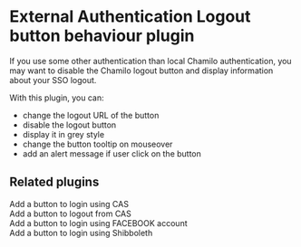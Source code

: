 External Authentication Logout button behaviour plugin
===

If you use some other authentication than local Chamilo authentication, you may want to disable the Chamilo logout button and display information about your SSO logout.

With this plugin, you can:

* change the logout URL of the button
* disable the logout button
* display it in grey style
* change the button tooltip on mouseover
* add an alert message if user click on the button

Related plugins
--- 

Add a button to login using CAS<br/>
Add a button to logout from CAS<br/>
Add a button to login using FACEBOOK account<br/>
Add a button to login using Shibboleth<br/>
